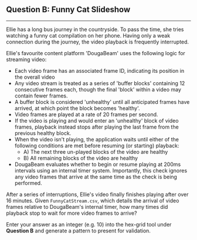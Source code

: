 
## Question B: Funny Cat Slideshow

-----

Ellie has a long bus journey in the countryside. To pass the time, she tries watching a funny cat compilation on her phone. Having only a weak connection during the journey, the video playback is frequently interrupted.

Ellie's favourite content platform 'DougaBeam' uses the following logic for streaming video:
- Each video frame has an associated frame ID, indicating its position in the overall video
- Any video stream is treated as a series of 'buffer blocks' containing 12 consecutive frames each, though the final 'block' within a video may contain fewer frames.
- A buffer block is considered 'unhealthy' until all anticipated frames have arrived, at which point the block becomes 'healthy'.
- Video frames are played at a rate of 20 frames per second.
- If the video is playing and would enter an 'unhealthy' block of video frames, playback instead stops after playing the last frame from the previous healthy block.
- When the video isn't playing, the application waits until either of the following conditions are met before resuming (or starting) playback:
	- A) The next three un-played blocks of the video are healthy
	- B) All remaining blocks of the video are healthy
- DougaBeam evaluates whether to begin or resume playing at 200ms intervals using an internal timer system. Importantly, this check ignores any video frames that arrive at the same time as the check is being performed.

After a series of interruptions, Ellie's video finally finishes playing after over 16 minutes.
Given ```FunnyCatStream.csv```, which details the arrival of video frames relative to DougaBeam's internal timer, how many times did playback stop to wait for more video frames to arrive? 

Enter your answer as an integer (e.g. 10) into the hex-grid tool under **Question B** and generate a pattern to present for validation.

